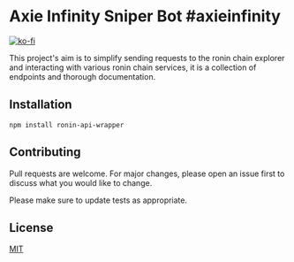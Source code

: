 # Axie Infinity Sniper Bot #axieinfinity
[![ko-fi](https://ko-fi.com/img/githubbutton_sm.svg)](https://ko-fi.com/R5R56SOT1)



This project's aim is to simplify sending requests to the ronin chain explorer and interacting with various ronin chain services, it is a collection of endpoints and thorough documentation. 
## Installation

```
npm install ronin-api-wrapper
```

## Contributing
Pull requests are welcome. For major changes, please open an issue first to discuss what you would like to change.

Please make sure to update tests as appropriate.

## License
[MIT](https://choosealicense.com/licenses/mit/)
